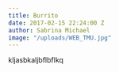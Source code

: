 ```yaml
---
title: Burrito
date: 2017-02-15 22:24:00 Z
author: Sabrina Michael
image: "/uploads/WEB_TMU.jpg"
---
```


kljasbkaljbflbflkq